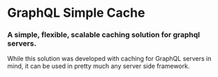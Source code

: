 # GraphQL Simple Cache
### A simple, flexible, scalable caching solution for graphql servers.

While this solution was developed with caching for GraphQL servers in mind, it can be used in pretty much any server side framework.